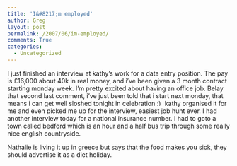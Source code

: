 ```yaml
---
title: 'I&#8217;m employed'
author: Greg
layout: post
permalink: /2007/06/im-employed/
comments: True
categories:
  - Uncategorized
---
```

I just finished an interview at kathy&#8217;s work for a data entry position. The pay is £16,000 about 40k in real money, and i&#8217;ve been given a 3 month contract starting monday week. I&#8217;m pretty excited about having an office job. Belay that second last comment, i&#8217;ve just been told that i start next monday, that means i can get well sloshed tonight in celebration <img src="http://gregology.net/wp-includes/images/smilies/simple-smile.png" alt=":)" class="wp-smiley" style="height: 1em; max-height: 1em;" /> kathy organised it for me and even picked me up for the interview, easiest job hunt ever. I had another interview today for a national insurance number. I had to goto a town called bedford which is an hour and a half bus trip through some really nice english countryside.

Nathalie is living it up in greece but says that the food makes you sick, they should advertise it as a diet holiday.